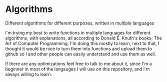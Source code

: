 # Algorithms
Different algorithms for different purposes, written in multiple languages

I'm trying my best to write functions in multiple languages for different algorithms, with explanations, all according to Donald E. Knuth's books; The Art of Computer Programming. I'm doing this mostly to learn, next to that, I thought it would be nice to turn them into functions and upload them to github so I and other people can easily understand and use them as well.

If there are any optimizations feel free to talk to me about it, since I'm a beginner in most of the langauges I will use on this repository, and I'm always willing to learn.
